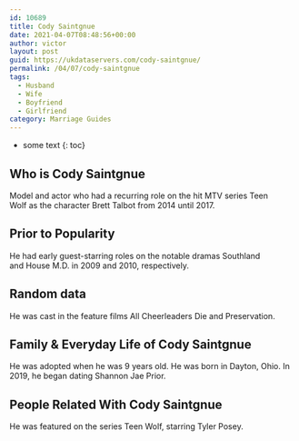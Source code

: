 ```yaml
---
id: 10689
title: Cody Saintgnue
date: 2021-04-07T08:48:56+00:00
author: victor
layout: post
guid: https://ukdataservers.com/cody-saintgnue/
permalink: /04/07/cody-saintgnue
tags:
  - Husband
  - Wife
  - Boyfriend
  - Girlfriend
category: Marriage Guides
---
```


* some text
{: toc}


## Who is Cody Saintgnue



Model and actor who had a recurring role on the hit MTV series Teen Wolf as the character Brett Talbot from 2014 until 2017. 

                
                
                
## Prior to Popularity



He had early guest-starring roles on the notable dramas Southland and House M.D. in 2009 and 2010, respectively. 

                
                
                
## Random data



He was cast in the feature films All Cheerleaders Die and Preservation. 

                
                
                
## Family & Everyday Life of Cody Saintgnue



He was adopted when he was 9 years old. He was born in Dayton, Ohio. In 2019, he began dating Shannon Jae Prior. 

                
                
                
## People Related With Cody Saintgnue



He was featured on the series Teen Wolf, starring Tyler Posey. 

                
              
            
          
          
          